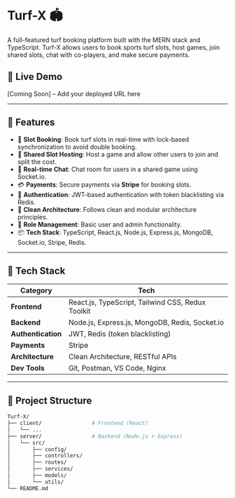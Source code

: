 # Turf-X 🏟️  
A full-featured turf booking platform built with the MERN stack and TypeScript. Turf-X allows users to book sports turf slots, host games, join shared slots, chat with co-players, and make secure payments.

## 🔗 Live Demo
[Coming Soon] – Add your deployed URL here

---

## 📌 Features

- 🎯 **Slot Booking**: Book turf slots in real-time with lock-based synchronization to avoid double booking.
- 🤝 **Shared Slot Hosting**: Host a game and allow other users to join and split the cost.
- 💬 **Real-time Chat**: Chat room for users in a shared game using Socket.io.
- 💳 **Payments**: Secure payments via **Stripe** for booking slots.
- 🔐 **Authentication**: JWT-based authentication with token blacklisting via Redis.
- 🧭 **Clean Architecture**: Follows clean and modular architecture principles.
- 🧠 **Role Management**: Basic user and admin functionality.
- 📦 **Tech Stack**: TypeScript, React.js, Node.js, Express.js, MongoDB, Socket.io, Stripe, Redis.

---

## 🚀 Tech Stack

| Category               | Tech                                                  |
|------------------------|--------------------------------------------------------|
| **Frontend**           | React.js, TypeScript, Tailwind CSS, Redux Toolkit     |
| **Backend**            | Node.js, Express.js, MongoDB, Redis, Socket.io        |
| **Authentication**     | JWT, Redis (token blacklisting)                       |
| **Payments**           | Stripe                                                |
| **Architecture**       | Clean Architecture, RESTful APIs                 |
| **Dev Tools**          | Git, Postman, VS Code, Nginx                          |

---

## 📂 Project Structure

```bash
Turf-X/
├── client/                # Frontend (React)
│   └── ...
├── server/                # Backend (Node.js + Express)
│   └── src/
│       ├── config/
│       ├── controllers/
│       ├── routes/
│       ├── services/
│       ├── models/
│       └── utils/
└── README.md
